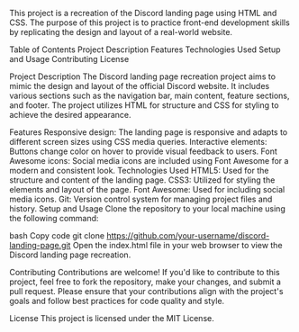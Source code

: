 This project is a recreation of the Discord landing page using HTML and CSS. The purpose of this project is to practice front-end development skills by replicating the design and layout of a real-world website.

Table of Contents
Project Description
Features
Technologies Used
Setup and Usage
Contributing
License

Project Description
The Discord landing page recreation project aims to mimic the design and layout of the official Discord website. It includes various sections such as the navigation bar, main content, feature sections, and footer. The project utilizes HTML for structure and CSS for styling to achieve the desired appearance.

Features
Responsive design: The landing page is responsive and adapts to different screen sizes using CSS media queries.
Interactive elements: Buttons change color on hover to provide visual feedback to users.
Font Awesome icons: Social media icons are included using Font Awesome for a modern and consistent look.
Technologies Used
HTML5: Used for the structure and content of the landing page.
CSS3: Utilized for styling the elements and layout of the page.
Font Awesome: Used for including social media icons.
Git: Version control system for managing project files and history.
Setup and Usage
Clone the repository to your local machine using the following command:

bash
Copy code
git clone https://github.com/your-username/discord-landing-page.git
Open the index.html file in your web browser to view the Discord landing page recreation.

Contributing
Contributions are welcome! If you'd like to contribute to this project, feel free to fork the repository, make your changes, and submit a pull request. Please ensure that your contributions align with the project's goals and follow best practices for code quality and style.

License
This project is licensed under the MIT License.


